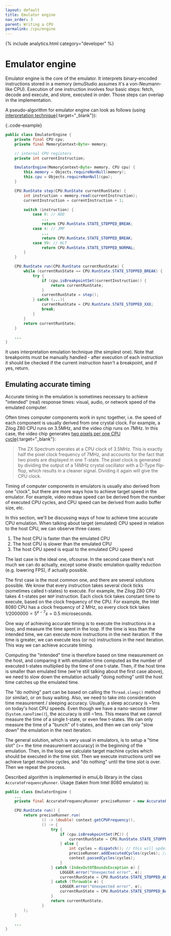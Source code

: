```yaml
---
layout: default
title: Emulator engine
nav_order: 3
parent: Writing a CPU
permalink: /cpu/engine
---
```


{% include analytics.html category="developer" %}

# Emulator engine

Emulator engine is the core of the emulator. It interprets binary-encoded instructions stored in a memory (emuStudio
assumes it's a von-Neumann-like CPU). Execution of one instruction involves four basic steps: fetch, decode and execute,
and store, executed in order. Those steps can overlap in the implementation.

A pseudo-algorithm for emulator engine can look as follows (using [interpretation technique][interpreter]{:target="_blank"}):

{:.code-example}

```java
public class EmulatorEngine {
    private final CPU cpu;
    private final MemoryContext<Byte> memory;

    // internal CPU registers
    private int currentInstruction;

    EmulatorEngine(MemoryContext<Byte> memory, CPU cpu) {
        this.memory = Objects.requireNonNull(memory);
        this.cpu = Objects.requireNonNull(cpu);
    }

    CPU.RunState step(CPU.RunState currentRunState) {
        int instruction = memory.read(currentInstruction);
        currentInstruction = currentInstruction + 1;

        switch (instruction) {
            case 0: // ADD
                ...
                return CPU.RunState.STATE_STOPPED_BREAK;
            case 4: // JMP
                ...
                return CPU.RunState.STATE_STOPPED_BREAK;
            case 99: // HLT
                return CPU.RunState.STATE_STOPPED_NORMAL;
        }
    }

    CPU.RunState run(CPU.RunState currentRunState) {
        while (currentRunState == CPU.RunState.STATE_STOPPED_BREAK) {
            try {
                if (cpu.isBreakpointSet(currentInstruction)) {
                    return currentRunState;
                }
                currentRunState = step();
            } catch (...){
                currentRunState = CPU.RunState.STATE_STOPPED_XXX;
                break;
            }
        }
        return currentRunState;
    }

    ...
}
```

It uses interpretation emulation technique (the simplest one). Note that breakpoints must be manually handled - after
execution of each instruction it should be checked if the current instruction hasn't a breakpoint, and if yes, return.

## Emulating accurate timing

Accurate timing in the emulation is sometimes necessary to achieve "intended" (real) response times: visual, audio,
or network speed of the emulated computer. 

Often times computer components work in sync together, i.e. the speed of each component is usually derived from one
crystal clock. For example, a Zilog Z80 CPU runs on 3.5MHz, and the video chip runs on 7MHz. In this case, the video
chip generates [two pixels per one CPU cycle][zxdesign]{:target="_blank"}:

> The ZX Spectrum operates at a CPU clock of 3.5MHz. This is exactly half the pixel clock frequency of 7MHz, and accounts 
> for the fact that two pixels are displayed in one T-state. The pixel clock is generated by dividing the output of a 
> 14MHz crystal oscillator with a D-Type flip-flop, which results in a cleaner signal. Dividing it again will give the
> CPU clock.

Timing of computer components in emulators is usually also derived from one "clock", but there are more ways how to 
achieve target speed in the emulator. For example, video redraw speed can be derived from the number of executed CPU
cycles, and CPU speed can be derived from audio buffer size, etc.

In this section, we'll be discussing ways of how to achieve time accurate CPU emulation. When talking about target 
(emulated) CPU speed in relation to the host CPU, we can observe three cases:

1. The host CPU is faster than the emulated CPU
2. The host CPU is slower than the emulated CPU
3. The host CPU speed is equal to the emulated CPU speed

The last case is the ideal one, ofcourse. In the second case there's not much we can do actually, except some drastic
emulation quality reduction (e.g. lowering FPS), if actually possible.

The first case is the most common one, and there are several solutions possible. We know that every instruction takes
several clock ticks (sometimes called t-states) to execute. For example, the Zilog Z80 CPU takes 4 t-states per `NOP`
instruction. Each clock tick takes constant time to execute, based on the clock frequency of the CPU. For example, the
Intel 8080 CPU has a clock frequency of 2 MHz, so every clock tick takes $1 / 2000000 = 5^{e-7} s = 0.5$ microseconds.

One way of achieving accurate timing is to execute the instructions in a loop, and measure the time spent in the loop.
If the time is less than the intended time, we can execute more instructions in the next iteration. If the time is greater,
we can execute less (or no) instructions in the next iteration. This way we can achieve accurate timing.

Computing the "intended" time is therefore based on time measurement on the host, and comparing it with emulation time
computed as the number of executed t-states multiplied by the time of one t-state. Then, if the host time is smaller
than emulated time (we're still talking about the first case above), we need to slow down the emulation actually
"doing nothing" until the host time catches up the emulated time.

The "do nothing" part can be based on calling the `Thread.sleep()` method (or similar), or on busy waiting. Also,
we need to take into consideration time measurement / sleeping accuracy. Usually, a sleep accuracy is ~1ms on today's
host CPU speeds. Even though we have a nano-second timer (`System.nanoTime()`), the accuracy is still ~1ms. This means
that we cannot measure the time of a single t-state, or even few t-states. We can only measure the time of a "bunch" of
t-states, and then we can only "slow down" the emulation in the next iteration.

The general solution, which is very usual in emulators, is to setup a "time slot" (>= the time measurement accuracy)
in the beginning of the emulation. Then, in the loop we calculate target machine cycles which should be executed in the
time slot. Then we execute instructions until we achieve target machine cycles, and "do nothing" until the time slot is
over. Then we repeat the process.

Described algorithm is implemented in emuLib library in the class `AccurateFrequencyRunner`. Usage (taken from Intel 8080 emulator)
is: 

```java
public class EmulatorEngine {
    ...
    private final AccurateFrequencyRunner preciseRunner = new AccurateFrequencyRunner();

    CPU.RunState run() {
        return preciseRunner.run(
                () -> (double) context.getCPUFrequency(),
                () -> {
                    try {
                        if (cpu.isBreakpointSet(PC)) {
                            currentRunState = CPU.RunState.STATE_STOPPED_BREAK;
                        } else {
                            int cycles = dispatch(); // this will update currentRunState
                            preciseRunner.addExecutedCycles(cycles); // this is very much needed!
                            context.passedCycles(cycles);
                        }
                    } catch (IndexOutOfBoundsException e) {
                        LOGGER.error("Unexpected error", e);
                        currentRunState = CPU.RunState.STATE_STOPPED_ADDR_FALLOUT;
                    } catch (Throwable e) {
                        LOGGER.error("Unexpected error", e);
                        currentRunState = CPU.RunState.STATE_STOPPED_BAD_INSTR;
                    }
                    return currentRunState;
                }
        );
    }

    ...
}
```



[zxdesign]: http://www.zxdesign.info/cpu1.shtml
[interpreter]: https://en.wikipedia.org/wiki/Interpreter_(computing)
